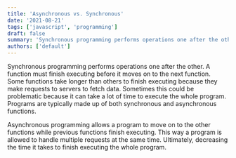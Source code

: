 ```yaml
---
title: 'Asynchronous vs. Synchronous'
date: '2021-08-21'
tags: ['javascript', 'programming']
draft: false
summary: 'Synchronous programming performs operations one after the other. A function must finish executing before it moves on to the next function.'
authors: ['default']
---
```


Synchronous programming performs operations one after the other. A function must finish executing before it moves on to the next function. Some functions take longer than others to finish executing because they make requests to servers to fetch data. Sometimes this could be problematic because it can take a lot of time to execute the whole program. Programs are typically made up of both synchronous and asynchronous functions.

Asynchronous programming allows a program to move on to the other functions while previous functions finish executing. This way a program is allowed to handle multiple requests at the same time. Ultimately, decreasing the time it takes to finish executing the whole program.
